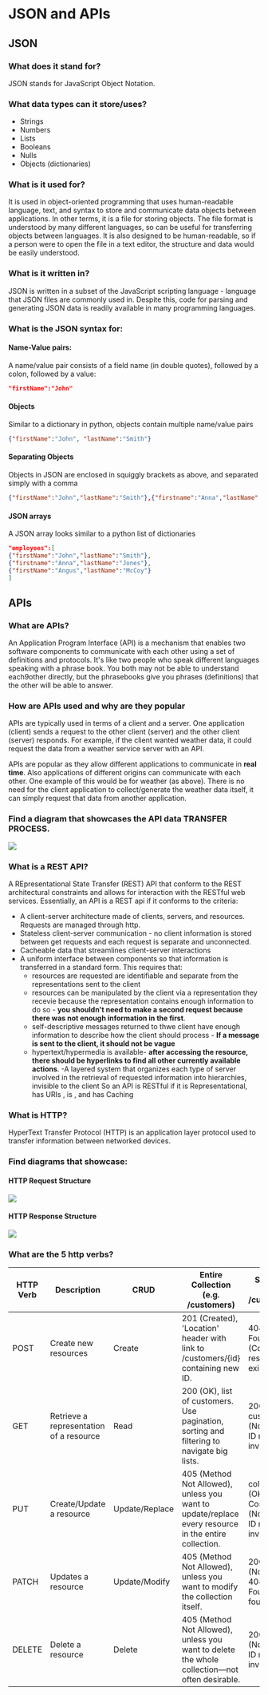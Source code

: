 # JSON and APIs

## JSON

### What does it stand for?
JSON stands for JavaScript Object Notation. 

### What data types can it store/uses?
 - Strings
 - Numbers
 - Lists
 - Booleans
 - Nulls
 - Objects (dictionaries)

### What is it used for?

It is used in object-oriented programming that uses human-readable language, text, and syntax to store and communicate data objects between applications.
In other terms, it is a file for storing objects.
The file format is understood by many different languages, so can be useful for transferring objects between languages.
It is also designed to be human-readable, so if a person were to open the file in a text editor, the structure and data would be easily understood.


### What is it written in?

JSON is written in a subset of the JavaScript scripting language - language that JSON files are commonly used in.
Despite this, code for parsing and generating JSON data is readily available in many programming languages.

### What is the JSON syntax for:
#### Name-Value pairs:
A name/value pair consists of a field name (in double quotes), followed by a colon, followed by a value:
```json
"firstName":"John"
```
#### Objects
Similar to a dictionary in python, objects contain multiple name/value pairs
```json
{"firstName":"John", "lastName":"Smith"}
```

#### Separating Objects
Objects in JSON are enclosed in squiggly brackets as above, and separated simply with a comma
```json
{"firstName":"John","lastName":"Smith"},{"firstname":"Anna","lastName":"Jones"}
```

#### JSON arrays
A JSON array looks similar to a python list of dictionaries
```json
"employees":[
{"firstName":"John","lastName":"Smith"},
{"firstname":"Anna","lastName":"Jones"},
{"firstName":"Angus","lastName":"McCoy"}
]
```

## APIs

### What are APIs?
An Application Program Interface (API) is a mechanism that enables two software components to communicate with each other using a set of definitions and protocols.
It's like two people who speak different languages speaking with a phrase book. 
You both may not be able to understand each9other directly, but the phrasebooks give you phrases (definitions) that the other will be able to answer.

### How are APIs used and why are they popular
APIs are typically used in terms of a client and a server. 
One application (client) sends a request to the other client (server) and the other client (server) responds.
For example, if the client wanted weather data, it could request the data from a weather service server with an API.

APIs are popular as they allow different applications to communicate in **real time**. Also applications of different origins can communicate with each other.
One example of this would be for weather (as above).
There is no need for the client application to collect/generate the weather data itself, it can simply request that data from another application.
### Find a diagram that showcases the API data TRANSFER PROCESS.
![](https://miro.medium.com/v2/resize:fit:720/format:webp/1*5_VEtMBQg9h-WossdhK3Ow.png)

### What is a REST API?
A REpresentational State Transfer (REST) API that conform to the REST architectural constraints and allows for interaction with the RESTful web services.
Essentially, an API is a REST api if it conforms to the criteria:
- A client-server architecture made of clients, servers, and resources. Requests are managed through http.
- Stateless client-server communication - no client information is stored between get requests and each request is separate and unconnected.
- Cacheable data that streamlines client-server interactions
- A uniform interface between components so that information is transferred in a standard form. This requires that:
  - resources are requested are identifiable and separate from the representations sent to the client
  - resources can be manipulated by the client via a representation they recevie because the representation contains enough information to do so - **you shouldn't need to make a second request because there was not enough information in the first**.
  - self-descriptive messages returned to thwe client have enough information to describe how the client should process - **If a message is sent to the client, it should not be vague**
  - hypertext/hypermedia is available- **after accessing the resource, there should be hyperlinks to find all other currently available actions**.
-A layered system that organizes each type of server involved in the retrieval of requested information into hierarchies, invisible to the client
So an API is RESTful if it is Representational, has URIs , is , and has Caching
### What is HTTP?
HyperText Transfer Protocol (HTTP) is an application layer protocol used to transfer information between networked devices.

### Find diagrams that showcase:
#### HTTP Request Structure
![](https://miro.medium.com/v2/resize:fit:720/format:webp/1*i2tUjWy44-dYT9qsaWbvig.png)
#### HTTP Response Structure
![](https://miro.medium.com/v2/resize:fit:720/format:webp/1*w4gDd2TFunoOnrWy3xpHkQ.png)

### What are the 5 http verbs?
| HTTP Verb | Description                             | CRUD           | Entire Collection (e.g. /customers)                                                                  | Specific Item (e.g. /customers/{id})                                                   |
|-----------|-----------------------------------------|----------------|------------------------------------------------------------------------------------------------------|----------------------------------------------------------------------------------------|
| POST      | Create new resources                    | Create         | 201 (Created), 'Location' header with link to /customers/{id} containing new ID.                     | 	404 (Not Found), 409 (Conflict) if resource already exists..                          |
| GET       | Retrieve a representation of a resource | Read           | 	200 (OK), list of customers. Use pagination, sorting and filtering to navigate big lists.           | 200 (OK), single customer. 404 (Not Found), if ID not found or invalid.                |
| PUT       | Create/Update a resource                | Update/Replace | 405 (Method Not Allowed), unless you want to update/replace every resource in the entire collection. | collection.	200 (OK) or 204 (No Content). 404 (Not Found), if ID not found or invalid. |
| PATCH     | Updates a resource                      | Update/Modify  | 405 (Method Not Allowed), unless you want to modify the collection itself.                           | 200 (OK) or 204 (No Content). 404 (Not Found), if ID not found or invalid.             |
| DELETE    | Delete a resource                       | Delete         | 	405 (Method Not Allowed), unless you want to delete the whole collection—not often desirable.       | 200 (OK). 404 (Not Found), if ID not found or invalid.                                 |